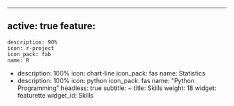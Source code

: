 --- 
active: true
feature: 
  - 
    description: 90%
    icon: r-project
    icon_pack: fab
    name: R
  - 
    description: 100%
    icon: chart-line
    icon_pack: fas
    name: Statistics
  - 
    description: 100%
    icon: python
    icon_pack: fas
    name: "Python Programming"
headless: true
subtitle: ~
title: Skills
weight: 18
widget: featurette
widget_id: Skills

